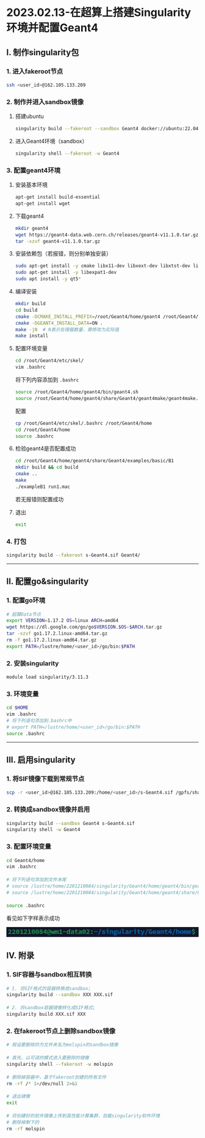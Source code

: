 # 2023.02.13-在超算上搭建Singularity环境并配置Geant4

## I. 制作singularity包

### 1. 进入fakeroot节点

```bash
ssh <user_id>@162.105.133.209
```

### 2. 制作并进入sandbox镜像

1. 搭建ubuntu
    
    ```bash
    singularity build --fakeroot --sandbox Geant4 docker://ubuntu:22.04
    ```
    
2. 进入Geant4环境（sandbox）
    
    ```bash
    singularity shell --fakeroot -w Geant4
    ```
    

### 3. 配置geant4环境

1. 安装基本环境
    
    ```bash
    apt-get install build-essential
    apt-get install wget
    ```
    
2. 下载geant4
    
    ```bash
    mkdir geant4
    wget https://geant4-data.web.cern.ch/releases/geant4-v11.1.0.tar.gz
    tar -xzvf geant4-v11.1.0.tar.gz
    ```
    
3. 安装依赖包（若报错，则分别单独安装）
    
    ```bash
    sudo apt-get install -y cmake libx11-dev libxext-dev libxtst-dev libxrender-dev libxmu-dev libxmuu-dev libhdf5-serial-dev hdf5-tools
    sudo apt-get install -y libexpat1-dev
    sudo apt install -y qt5*
    ```
    
4. 编译安装
    
    ```bash
    mkdir build
    cd build
    cmake -DCMAKE_INSTALL_PREFIX=/root/Geant4/home/geant4 /root/Geant4/home/geant4-v11.1.0
    cmake -DGEANT4_INSTALL_DATA=ON .
    make -jN  # N表示处理器数量，需修改为实际值
    make install
    ```
    
5. 配置环境变量
    
    ```bash
    cd /root/Geant4/etc/skel/
    vim .bashrc
    ```
    
    将下列内容添加到 `.bashrc`
    
    ```bash
    source /root/Geant4/home/geant4/bin/geant4.sh
    source /root/Geant4/home/geant4/share/Geant4/geant4make/geant4make.sh
    ```
    
    配置
    
    ```bash
    cp /root/Geant4/etc/skel/.bashrc /root/Geant4/home
    cd /root/Geant4/home
    source .bashrc
    ```
    
6. 检验geant4是否配置成功
    
    ```bash
    cd /root/Geant4/home/geant4/share/Geant4/examples/basic/B1
    mkdir build && cd build
    cmake ..
    make
    ./exampleB1 run1.mac
    ```
    
    若无报错则配置成功
    
7. 退出
    
    ```bash
    exit
    ```
    

### 4. 打包

```bash
singularity build --fakeroot s-Geant4.sif Geant4/
```

---

## II. 配置go&singularity

### 1. 配置go环境

```bash
# 超算Data节点
export VERSION=1.17.2 OS=linux ARCH=amd64
wget https://dl.google.com/go/go$VERSION.$OS-$ARCH.tar.gz
tar -xzvf go1.17.2.linux-amd64.tar.gz
rm -f go1.17.2.linux-amd64.tar.gz
export PATH=/lustre/home/<user_id>/go/bin:$PATH
```

### 2. 安装singularity

```bash
module load singularity/3.11.3
```

### 3. 环境变量

```bash
cd $HOME
vim .bashrc
# 将下列语句添加到.bashrc中
# export PATH=/lustre/home/<user_id>/go/bin:$PATH
source .bashrc
```

---

## III. 启用singularity

### 1. 将SIF镜像下载到常规节点

```bash
scp -r <user_id>@162.105.133.209:/home/<user_id>/s-Geant4.sif /gpfs/share/home/<user_id>/
```

### 2. 转换成sandbox镜像并启用

```bash
singularity build --sandbox Geant4 s-Geant4.sif
singularity shell -w Geant4
```

### 3. 配置环境变量

```bash
cd Geant4/home
vim .bashrc

# 将下列语句添加到文件末尾
# source /lustre/home/2201210084/singularity/Geant4/home/geant4/bin/geant4.sh
# source /lustre/home/2201210084/singularity/Geant4/home/geant4/share/Geant4/geant4make/geant4make.sh

source .bashrc
```

看见如下字样表示成功

![Untitled](./G4E.jpeg)

## IV. 附录

### 1. SIF容器与sandbox相互转换

```bash
# 1. 将SIF格式的容器转换成sandbox;
singularity build --sandbox XXX XXX.sif

# 2. 将sandbox容器镜像转化成SIF格式;
singularity build XXX.sif XXX
```

### 2. 在fakeroot节点上删除sandbox镜像

```bash
# 假设要删除的为文件夹名为molspin的sandbox镜像

# 首先，以可读的模式进入要删除的镜像
singularity shell --fakeroot -w molspin

# 删除掉容器中，基于fakeroot创建的所有文件
rm -rf /* 1>/dev/null 2>&1

# 退出镜像
exit

# 将创建好的软件镜像上传到高性能计算集群，加载singularity软件环境
# 删除掉剩下的
rm -rf molspin
```